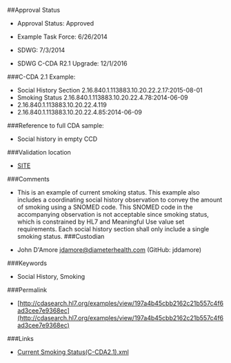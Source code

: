 ##Approval Status 

* Approval Status: Approved
* Example Task Force: 6/26/2014
* SDWG: 7/3/2014

* SDWG C-CDA R2.1 Upgrade: 12/1/2016    

###C-CDA 2.1 Example: 


* Social History Section 2.16.840.1.113883.10.20.22.2.17:2015-08-01
* Smoking Status 2.16.840.1.113883.10.20.22.4.78:2014-06-09
* 2.16.840.1.113883.10.20.22.4.119
* 2.16.840.1.113883.10.20.22.4.85:2014-06-09

###Reference to full CDA sample:
* Social history in empty CCD


###Validation location

* [SITE](https://sitenv.org/sandbox-ccda/ccda-validator)


###Comments

* This is an example of current smoking status. This example also includes a coordinating social history observation to convey the amount of smoking using a SNOMED code. This SNOMED code in the accompanying observation is not acceptable since smoking status, which is constrained by HL7 and Meaningful Use value set requirements. Each social history section shall only include a single smoking status.
###Custodian

* John D'Amore jdamore@diameterhealth.com (GitHub: jddamore)



###Keywords

* Social History, Smoking

###Permalink 

* [http://cdasearch.hl7.org/examples/view/197a4b45cbb2162c21b557c4f6ad3cee7e9368ec](http://cdasearch.hl7.org/examples/view/197a4b45cbb2162c21b557c4f6ad3cee7e9368ec)

###Links 

* [Current Smoking Status(C-CDA2.1).xml](https://github.com/HL7/C-CDA-Examples/tree/master/Social%20History/Current%20Smoking%20Status/Current%20Smoking%20Status%28C-CDA2.1%29.xml)
